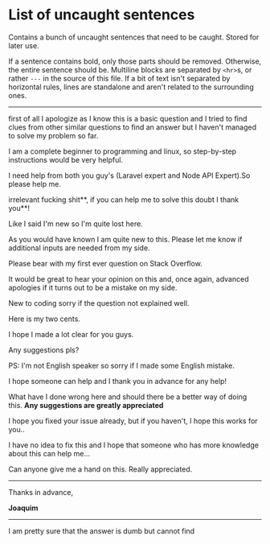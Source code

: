# List of uncaught sentences

Contains a bunch of uncaught sentences that need to be caught. Stored for later use.

If a sentence contains bold, only those parts should be removed. Otherwise, the entire sentence should be.
Multiline blocks are separated by `<hr>`s, or rather `---` in the source of this file.
If a bit of text isn't separated by horizontal rules, lines are standalone and aren't related to the surrounding ones.


---

first of all I apologize as I know this is a basic question and I tried to find clues from other similar questions to find an answer but I haven't managed to solve my problem so far.

I am a complete beginner to programming and linux, so step-by-step instructions would be very helpful.

I need help from both you guy's (Laravel expert and Node API Expert).So please help me.  

irrelevant fucking shit**, if you can help me to solve this doubt I thank you**!

Like I said I'm new so I'm quite lost here.

As you would have known I am quite new to this.  Please let me know if additional inputs are needed from my side.

Please bear with my first ever question on Stack Overflow.

It would be great to hear your opinion on this and, once again, advanced apologies if it turns out to be a mistake on my side.

New to coding sorry if the question not explained well.

Here is my two cents. 

I hope I made a lot clear for you guys. 

Any suggestions pls?

PS: I'm not English speaker so sorry if I made some English mistake.

I hope someone can help and I thank you in advance for any help! 

What have I done wrong here and should there be a better way of doing this. **Any suggestions are greatly appreciated**

I hope you fixed your issue already, but if you haven't, I hope this works for you..

I have no idea to fix this and I hope that someone who has more knowledge about this can help me...

Can anyone give me a hand on this. Really appreciated.

---

<!-- The fuck isn't this caught for? There's a rule in place for this. -->

Thanks in advance,

**Joaquim**

---

I am pretty sure that the answer is dumb but cannot find 

